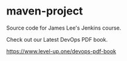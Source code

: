 # maven-project
Source code for James Lee's Jenkins course.

Check out our Latest DevOps PDF book.



https://www.level-up.one/devops-pdf-book
